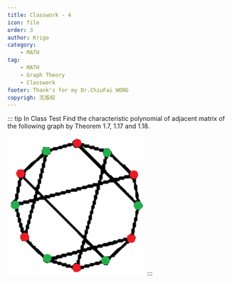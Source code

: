```yaml
---
title: Classwork - 4
icon: file
order: 3
author: Krigo
category:
    - MATH
tag: 
    - MATH
    - Graph Theory
    - Classwork
footer: Thank's for my Dr.ChiuFai WONG
copyrigh: 无版权
---
```

::: tip In Class Test
Find the characteristic polynomial of adjacent matrix of the following graph by Theorem 1.7, 1.17 and 1.18. 

![G](../images/Classwork_5.png)
:::